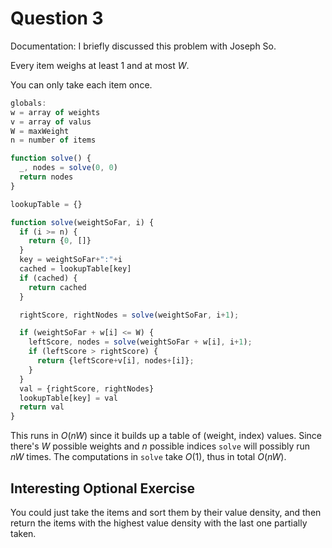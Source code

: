# Question 3

Documentation: I briefly discussed this problem with Joseph So.

Every item weighs at least $1$ and at most $W$.

You can only take each item once.

```javascript
globals:
w = array of weights
v = array of valus
W = maxWeight
n = number of items

function solve() {
  _, nodes = solve(0, 0)
  return nodes
}

lookupTable = {}

function solve(weightSoFar, i) {
  if (i >= n) {
    return {0, []}
  }
  key = weightSoFar+":"+i
  cached = lookupTable[key]
  if (cached) {
    return cached
  }

  rightScore, rightNodes = solve(weightSoFar, i+1);

  if (weightSoFar + w[i] <= W) {
    leftScore, nodes = solve(weightSoFar + w[i], i+1);
    if (leftScore > rightScore) {
      return {leftScore+v[i], nodes+[i]};
    }
  }
  val = {rightScore, rightNodes}
  lookupTable[key] = val
  return val
}
```

This runs in $O(nW)$ since it builds up a table of (weight, index) values. Since
there's $W$ possible weights and $n$ possible indices `solve` will possibly run
$nW$ times. The computations in `solve` take $O(1)$, thus in total $O(nW)$.

## Interesting Optional Exercise

You could just take the items and sort them by their value density, and then
return the items with the highest value density with the last one partially
taken.
